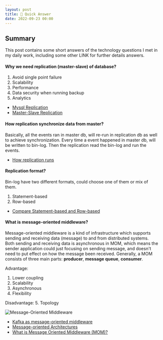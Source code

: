 ```yaml
---
layout: post
title: 🔖 Quick Answer
date: 2022-09-23 00:00
---
```


## Summary
This post contains some short answers of the technology questions I met in my daily work, including some other LINK for further details answers.

#### Why we need replication (master-slave) of database? 
1. Avoid single point failure
2. Scalability
3. Performance
4. Data security when running backup
5. Analytics

- [Mysql Replication](https://dev.mysql.com/doc/refman/8.0/en/replication.html)
- [Master-Slave Replication](https://hevodata.com/learn/mysql-master-slave-replication/#a2)

#### How replication synchronize data from master?
Basically, all the events ran in master db, will re-run in replication db as well to achieve synchronization. Every time a event happened in master db, will be written to bin-log. Then the replication read the bin-log and run the events.

- [How replication runs](https://dev.mysql.com/doc/refman/8.0/en/replication-formats.html)

#### Replication format?
Bin-log have two different formats, could choose one of them or mix of them. 
1. Statement-based
2. Row-based

- [Compare Statement-based and Row-based](https://dev.mysql.com/doc/refman/8.0/en/replication-sbr-rbr.html)

#### What is message-oriented middleware?

Message-oriented middleware is a kind of infrastructure which supports sending and receiving data (message) to and from distributed systems. Both sending and receiving data is asynchronous in MOM, which means the sender application could just focusing on sending message, and doesn't need to put effect on how the message been received. Generally, a MOM consists of three main parts: **producer**, **message queue**, **consumer**.

Advantage:
1. Lower coupling
2. Scalability 
3. Asynchronous
4. Flexibility

Disadvantage:
5. Topology

![Message-Oriented Middleware](https://typora-1302119905.cos.ap-nanjing.myqcloud.com/Coding/MessageOrientedMiddleware.png)

- [Kafka as message-oriented middleware](https://www.oreilly.com/library/view/data-lake-for/9781787281349/01b64a9d-bb69-4df8-a6ed-cd15e2ff8e46.xhtml)
- [Message-oriented Architectures](https://blogs.msmvps.com/peterritchie/2011/07/14/message-oriented-architectures/)
- [What is Message Oriented Middleware (MOM)?](https://www.geeksforgeeks.org/what-is-message-oriented-middleware-mom/)